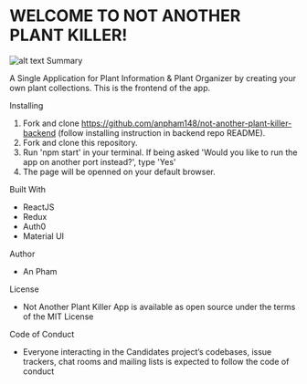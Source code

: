 # WELCOME TO NOT ANOTHER PLANT KILLER!
![alt text](https://github.com/anpham148/not-another-plant-killer-front-end/public/thumbnail.png)
 Summary

A Single Application for Plant Information & Plant Organizer by creating your own plant collections. This is the frontend of the app. 

 Installing

1. Fork and clone https://github.com/anpham148/not-another-plant-killer-backend (follow installing instruction in backend repo README).
2. Fork and clone this repository.
3. Run 'npm start' in your terminal. If being asked 'Would you like to run the app on another port instead?', type 'Yes'
4. The page will be openned on your default browser.

Built With

- ReactJS
- Redux
- Auth0
- Material UI

 Author

- An Pham

 License

- Not Another Plant Killer App is available as open source under the terms of the MIT License

 Code of Conduct

- Everyone interacting in the Candidates project’s codebases, issue trackers, chat rooms and mailing lists is expected to follow the code of conduct
